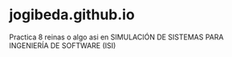 # jogibeda.github.io
Practica 8 reinas o algo asi en SIMULACIÓN DE SISTEMAS PARA INGENIERÍA DE SOFTWARE (ISI)

